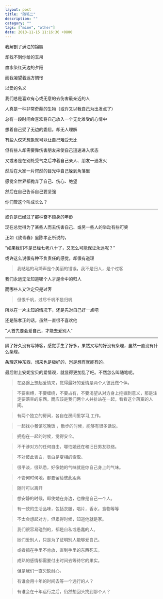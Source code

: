 ```yaml
---
layout: post
title: "随笔二"
description: ""
category: ""
tags: ["mine", "other"]
date: 2013-11-15 11:16:36 +0800
---
```


我解剖了满江的锦鲤

却找不到你给的玉帛

血水染红天边的夕阳

而我凝望着远方惆怅

以爱的名义

我们总是喜欢有心或无意的去伤害最亲近的人

人真是一种非常奇葩的生物（或许又以我自己为出发点了）

总有一段时间会喜欢将自己放入一个无比难受的心情中

想着自己受了无边的委屈，却无人理解

有些人仅凭想象就可以让自己难受无比

但有些人却需要靠伤害朋友来使自己迅速进入状态

又或者是在别处受气之后冲着自己亲人、朋友一通发火

然后在大家一片愕然的目光中自己躲到角落里

感觉全世界都抛弃了自己、伤心、绝望

然后在自己告诉自己要坚强

你们管这个叫成长么？

---------------------

或许是已经过了那种奋不顾身的年龄

现在总觉得为了某些人而去伤害自己、或另一些人的举动有些可笑

正如《致青春》里陈孝正所说的，

“如果我们不是已经七老八十了，又怎么可能保证永远呢？”

或许这么说很有种不负责任的感觉，却很有道理

> 我哒哒的马蹄声是个美丽的错误，我不是归人，是个过客

我们永远无法知道哪个人才是命中的归人

而哪些人又注定只是过客

> 但恨千帆，过尽千帆不是归帆

所以在一片未知的情况下，还是先对自己好一点吧

还是陈孝正的话，虽然一直很不喜欢他

“人首先要会爱自己，才能去爱别人”

-------------------------

隔了好久没有写博客，感觉手生了好多，果然又写的好没有条理，虽然一直没有什么条理。

条理这种东西，想来也是极好的，岂是想有就能有的。

最后附上安妮宝贝的爱情观，就显得更加乱了吧。不然怎么叫随笔呢。

>	在路途上想起爱情来，觉得最好的爱情是两个人彼此做个伴。 

>	不要束缚，不要缠绕，不要占有，不要渴望从对方身上挖掘到意义，那是注定要落空的东西。而应该是我们两个人并排站在一起，看看这个落寞的人间。 

>	有两个独立的房间，各自在房间里学习,工作。

>	 一起找小餐馆吃晚饭 ，散步的时候，能够有很多话说。 

>	拥抱在一起的时候，觉得安全。

>	不干涉对方的任何自由，哪怕她还在和旧日男友联络。 

>	不对彼此表白，表白是变相的索取。 

>	很平淡，很熟悉，好像她的气味就是你自己身上的气味。

>	不管何时何地，都要留给彼此距离

>	随时可以离开 

>	想安静的时候，即使她在身边，也像是自己一个人。 

>	有一致的生活品味，包括衣服，唱片，香水，食物等等 

>	不太会想起对方，但累得时候，知道他就是家。 

>	我们很容易碰到的，都是自私或愚蠢的人。 

>	她们爱别人，只是为了证明别人能够爱自己。 

>	或者抓在手里不肯放，直到手里的东西死去。 

>	成熟的感情都需要付出时间去等待它的果实。 

>	但是我们一直欠缺耐心，

>	有谁会用十年的时间去等一个远行的人？ 

>	有谁会在十年远行之后，仍然想回头找到那个人？